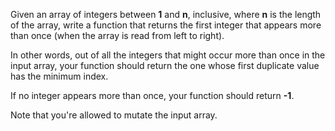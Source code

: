Given an array of integers between **1** and **n**, inclusive, where **n** is the length of the array, write a function that returns the first integer that appears more than once (when the array is read from left to right).

In other words, out of all the integers that might occur more than once in the input array, your function should return the one whose first duplicate value has the minimum index.

If no integer appears more than once, your function should return **-1**.

Note that you're allowed to mutate the input array.